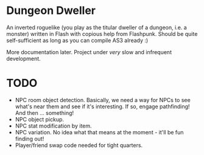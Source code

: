 # Dungeon Dweller

An inverted roguelike (you play as the titular dweller of a dungeon, i.e. a monster) written in Flash with copious help from Flashpunk. Should be quite self-sufficient as long as you can compile AS3 already :)

More documentation later. Project under *very* slow and infrequent development.

# TODO

* NPC room object detection. Basically, we need a way for NPCs to see what's near them and see if it's interesting. If so, engage pathfinding! And then ... something!
* NPC object pickup.
* NPC stat modification by item.
* NPC variation. No idea what that means at the moment - it'll be fun finding out!
* Player/friend swap code needed for tight quarters.